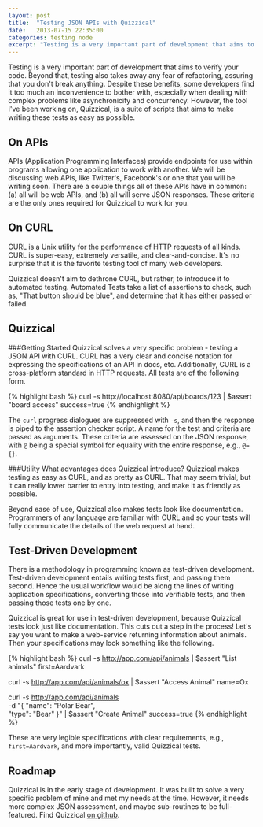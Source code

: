 ```yaml
---
layout: post
title:  "Testing JSON APIs with Quizzical"
date:   2013-07-15 22:35:00
categories: testing node
excerpt: "Testing is a very important part of development that aims to verify your code. Beyond that, testing also takes away any fear of refactoring, assuring that you don't break anything. Despite these benefits, some developers find it too much an inconvenience to bother with, especially when dealing with complex problems like asynchronicity and concurrency. However, the tool I've been working on, Quizzical, is a suite of scripts that aims to make writing these tests as easy as possible."
---
```


Testing is a very important part of development that aims to verify your code. Beyond that, testing also takes away any fear of refactoring, assuring that you don't break anything. Despite these benefits, some developers find it too much an inconvenience to bother with, especially when dealing with complex problems like asynchronicity and concurrency. However, the tool I've been working on, Quizzical, is a suite of scripts that aims to make writing these tests as easy as possible.

On APIs
-------
APIs (Application Programming Interfaces) provide endpoints for use within programs allowing one application to work with another. We will be discussing web APIs, like Twitter's, Facebook's or one that you will be writing soon. There are a couple things all of these APIs have in common: (a) all will be web APIs, and (b) all will serve JSON responses. These criteria are the only ones required for Quizzical to work for you.

On CURL
-------
CURL is a Unix utility for the performance of HTTP requests of all kinds. CURL is super-easy, extremely versatile, and clear-and-concise. It's no surprise that it is the favorite testing tool of many web developers.

Quizzical doesn't aim to dethrone CURL, but rather, to introduce it to automated testing. Automated Tests take a list of assertions to check, such as, "That button should be blue", and determine that it has either passed or failed.

Quizzical
---------
###Getting Started
Quizzical solves a very specific problem - testing a JSON API with CURL. CURL has a very clear and concise notation for expressing the specifications of an API in docs, etc. Additionally, CURL is a cross-platform standard in HTTP requests. All tests are of the following form.

{% highlight bash %}
curl -s http://localhost:8080/api/boards/123 | $assert "board access" success=true
{% endhighlight %}

The `curl` progress dialogues are suppressed with `-s`, and then the response is piped to the assertion checker script. A name for the test and criteria are passed as arguments. These criteria are assessed on the JSON response, with `@` being a special symbol for equality with the entire response, e.g., `@={}`.

###Utility
What advantages does Quizzical introduce? Quizzical makes testing as easy as CURL, and as pretty as CURL. That may seem trivial, but it can really lower barrier to entry into testing, and make it as friendly as possible.

Beyond ease of use, Quizzical also makes tests look like documentation. Programmers of any language are familiar with CURL and so your tests will fully communicate the details of the web request at hand.

Test-Driven Development
-----------------------
There is a methodology in programming known as test-driven development. Test-driven development entails writing tests first, and passing them second. Hence the usual workflow would be along the lines of writing application specifications, converting those into verifiable tests, and then passing those tests one by one.

Quizzical is great for use in test-driven development, because Quizzical tests look just like documentation. This cuts out a step in the process! Let's say you want to make a web-service returning information about animals. Then your specifications may look something like the following.

{% highlight bash %}
curl -s http://app.com/api/animals | $assert "List animals" first=Aardvark

curl -s http://app.com/api/animals/ox | $assert "Access Animal" name=Ox

curl -s http://app.com/api/animals \
	-d "{
		\"name\": \"Polar Bear\", \
		\"type\": \"Bear\"
	}" | $assert "Create Animal" success=true
{% endhighlight %}

These are very legible specifications with clear requirements, e.g., `first=Aardvark`, and more importantly, valid Quizzical tests.

Roadmap
-------
Quizzical is in the early stage of development. It was built to solve a very specific problem of mine and met my needs at the time. However, it needs more complex JSON assessment, and maybe sub-routines to be full-featured. Find Quizzical [on github](https://github.com/mattneary/Quizzical).